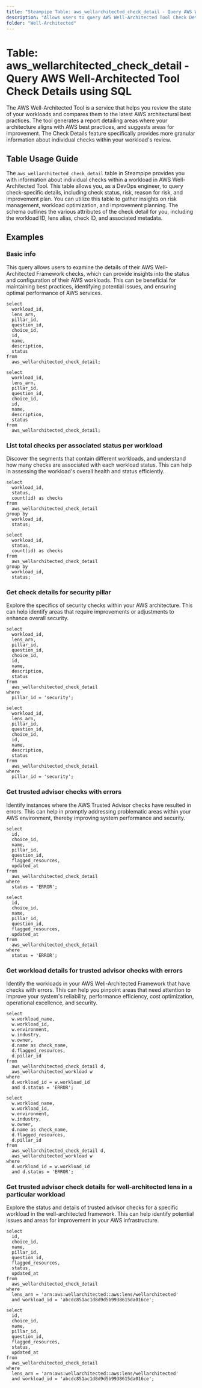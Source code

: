 ```yaml
---
title: "Steampipe Table: aws_wellarchitected_check_detail - Query AWS Well-Architected Tool Check Details using SQL"
description: "Allows users to query AWS Well-Architected Tool Check Details for information on individual checks within a workload. The table provides data on the check status, risk, reason for risk, improvement plan, and other related details."
folder: "Well-Architected"
---
```


# Table: aws_wellarchitected_check_detail - Query AWS Well-Architected Tool Check Details using SQL

The AWS Well-Architected Tool is a service that helps you review the state of your workloads and compares them to the latest AWS architectural best practices. The tool generates a report detailing areas where your architecture aligns with AWS best practices, and suggests areas for improvement. The Check Details feature specifically provides more granular information about individual checks within your workload's review.

## Table Usage Guide

The `aws_wellarchitected_check_detail` table in Steampipe provides you with information about individual checks within a workload in AWS Well-Architected Tool. This table allows you, as a DevOps engineer, to query check-specific details, including check status, risk, reason for risk, and improvement plan. You can utilize this table to gather insights on risk management, workload optimization, and improvement planning. The schema outlines the various attributes of the check detail for you, including the workload ID, lens alias, check ID, and associated metadata.

## Examples

### Basic info
This query allows users to examine the details of their AWS Well-Architected Framework checks, which can provide insights into the status and configuration of their AWS workloads. This can be beneficial for maintaining best practices, identifying potential issues, and ensuring optimal performance of AWS services.

```sql+postgres
select
  workload_id,
  lens_arn,
  pillar_id,
  question_id,
  choice_id,
  id,
  name,
  description,
  status
from
  aws_wellarchitected_check_detail;
```

```sql+sqlite
select
  workload_id,
  lens_arn,
  pillar_id,
  question_id,
  choice_id,
  id,
  name,
  description,
  status
from
  aws_wellarchitected_check_detail;
```

### List total checks per associated status per workload
Discover the segments that contain different workloads, and understand how many checks are associated with each workload status. This can help in assessing the workload's overall health and status efficiently.

```sql+postgres
select
  workload_id,
  status,
  count(id) as checks
from
  aws_wellarchitected_check_detail
group by
  workload_id,
  status;
```

```sql+sqlite
select
  workload_id,
  status,
  count(id) as checks
from
  aws_wellarchitected_check_detail
group by
  workload_id,
  status;
```

### Get check details for security pillar
Explore the specifics of security checks within your AWS architecture. This can help identify areas that require improvements or adjustments to enhance overall security.

```sql+postgres
select
  workload_id,
  lens_arn,
  pillar_id,
  question_id,
  choice_id,
  id,
  name,
  description,
  status
from
  aws_wellarchitected_check_detail
where 
  pillar_id = 'security';
```

```sql+sqlite
select
  workload_id,
  lens_arn,
  pillar_id,
  question_id,
  choice_id,
  id,
  name,
  description,
  status
from
  aws_wellarchitected_check_detail
where 
  pillar_id = 'security';
```

### Get trusted advisor checks with errors
Identify instances where the AWS Trusted Advisor checks have resulted in errors. This can help in promptly addressing problematic areas within your AWS environment, thereby improving system performance and security.

```sql+postgres
select
  id,
  choice_id,
  name,
  pillar_id,
  question_id,
  flagged_resources,
  updated_at
from
  aws_wellarchitected_check_detail
where 
  status = 'ERROR';
```

```sql+sqlite
select
  id,
  choice_id,
  name,
  pillar_id,
  question_id,
  flagged_resources,
  updated_at
from
  aws_wellarchitected_check_detail
where 
  status = 'ERROR';
```

### Get workload details for trusted advisor checks with errors
Identify the workloads in your AWS Well-Architected Framework that have checks with errors. This can help you pinpoint areas that need attention to improve your system's reliability, performance efficiency, cost optimization, operational excellence, and security.

```sql+postgres
select
  w.workload_name,
  w.workload_id,
  w.environment,
  w.industry,
  w.owner,
  d.name as check_name,
  d.flagged_resources,
  d.pillar_id
from
  aws_wellarchitected_check_detail d,
  aws_wellarchitected_workload w
where
  d.workload_id = w.workload_id
  and d.status = 'ERROR';
```

```sql+sqlite
select
  w.workload_name,
  w.workload_id,
  w.environment,
  w.industry,
  w.owner,
  d.name as check_name,
  d.flagged_resources,
  d.pillar_id
from
  aws_wellarchitected_check_detail d,
  aws_wellarchitected_workload w
where
  d.workload_id = w.workload_id
  and d.status = 'ERROR';
```

### Get trusted advisor check details for well-architected lens in a particular workload
Explore the status and details of trusted advisor checks for a specific workload in the well-architected framework. This can help identify potential issues and areas for improvement in your AWS infrastructure.

```sql+postgres
select
  id,
  choice_id,
  name,
  pillar_id,
  question_id,
  flagged_resources,
  status,
  updated_at
from
  aws_wellarchitected_check_detail
where
  lens_arn = 'arn:aws:wellarchitected::aws:lens/wellarchitected'
  and workload_id = 'abcdc851ac1d8d9d5b9938615da016ce';
```

```sql+sqlite
select
  id,
  choice_id,
  name,
  pillar_id,
  question_id,
  flagged_resources,
  status,
  updated_at
from
  aws_wellarchitected_check_detail
where
  lens_arn = 'arn:aws:wellarchitected::aws:lens/wellarchitected'
  and workload_id = 'abcdc851ac1d8d9d5b9938615da016ce';
```